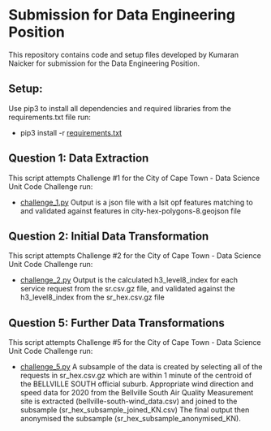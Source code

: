 # Submission for Data Engineering Position
This repository contains code and setup files developed by Kumaran Naicker for submission for the Data Engineering Position.

## Setup:
Use pip3 to install all dependencies and required libraries from the requirements.txt file
run:
* pip3 install -r [requirements.txt](https://github.com/data-engineer-za/ds_code_challenge/blob/main/submission/requirements.txt)

## Question 1: Data Extraction
This script attempts Challenge #1 for the City of Cape Town - Data Science Unit Code Challenge
run:
* [challenge_1.py](https://github.com/data-engineer-za/ds_code_challenge/blob/main/submission/challenge_1.py)
Output is a json file with a lsit opf features matching to and validated against features in city-hex-polygons-8.geojson file

## Question 2: Initial Data Transformation
This script attempts Challenge #2 for the City of Cape Town - Data Science Unit Code Challenge
run:
* [challenge_2.py](https://github.com/data-engineer-za/ds_code_challenge/blob/main/submission/challenge_2.py)
Output is the calculated h3_level8_index for each service request from the sr.csv.gz file, and validated against the h3_level8_index from the sr_hex.csv.gz file

## Question 5: Further Data Transformations
This script attempts Challenge #5 for the City of Cape Town - Data Science Unit Code Challenge
run:
* [challenge_5.py](https://github.com/data-engineer-za/ds_code_challenge/blob/main/submission/challenge_2.py)
A subsample of the data is created by selecting all of the requests in sr_hex.csv.gz which are within 1 minute of the centroid of the BELLVILLE SOUTH official suburb.
Appropriate wind direction and speed data for 2020 from the Bellville South Air Quality Measurement site is extracted (bellville-south-wind_data.csv) and joined to the subsample (sr_hex_subsample_joined_KN.csv)
The final output then anonymised the subsample (sr_hex_subsample_anonymised_KN).